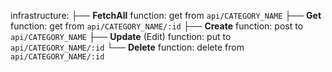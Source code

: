 infrastructure:
    ├── **FetchAll** function: get from `api/CATEGORY_NAME`
    ├── **Get** function: get from `api/CATEGORY_NAME/:id`
    ├── **Create** function: post to `api/CATEGORY_NAME`
    ├── **Update** (Edit) function: put to `api/CATEGORY_NAME/:id`
    └── **Delete** function: delete from `api/CATEGORY_NAME/:id`

